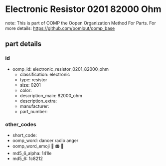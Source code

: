 # Electronic Resistor 0201 82000 Ohm  

note: This is part of OOMP the Oopen Organization Method For Parts. For more details: https://github.com/oomlout/oomp_base

##  part details





### id
* oomp_id: electronic_resistor_0201_82000_ohm
  * classification: electronic
  * type: resistor
  * size: 0201
  * color: 
  * description_main: 82000_ohm
  * description_extra: 
  * manufacturer: 
  * part_number: 

### other_codes
* short_code: 
* oomp_word: dancer radio anger
* oomp_word_emoji :dancer: :radio: :anger:
* md5_6_alpha: 141le
* md5_6: 1c8212